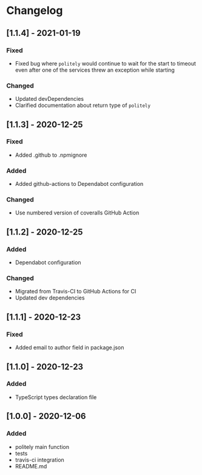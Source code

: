 # Changelog

## [1.1.4] - 2021-01-19

### Fixed

- Fixed bug where `politely` would continue to wait for the start to timeout even after one of the services threw an exception while starting

### Changed

- Updated devDependencies
- Clarified documentation about return type of `politely`

## [1.1.3] - 2020-12-25

### Fixed

- Added .github to .npmignore

### Added

- Added github-actions to Dependabot configuration

### Changed

- Use numbered version of coveralls GitHub Action

## [1.1.2] - 2020-12-25

### Added

- Dependabot configuration

### Changed

- Migrated from Travis-CI to GitHub Actions for CI
- Updated dev dependencies

## [1.1.1] - 2020-12-23

### Fixed

- Added email to author field in package.json

## [1.1.0] - 2020-12-23

### Added

- TypeScript types declaration file

## [1.0.0] - 2020-12-06

### Added

- politely main function
- tests
- travis-ci integration
- README.md

